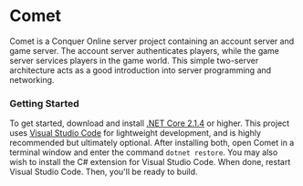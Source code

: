 # Comet
Comet is a Conquer Online server project containing an account server and game server. The account server authenticates players, while the game server services players in the game world. This simple two-server architecture acts as a good introduction into server programming and networking. 

### Getting Started
To get started, download and install [.NET Core 2.1.4](https://www.microsoft.com/net/download/dotnet-core/2.1) or higher. This project uses [Visual Studio Code](https://code.visualstudio.com/) for lightweight development, and is highly recommended but ultimately optional. After installing both, open Comet in a terminal window and enter the command `dotnet restore`. You may also wish to install the C# extension for Visual Studio Code. When done, restart Visual Studio Code. Then, you'll be ready to build.
